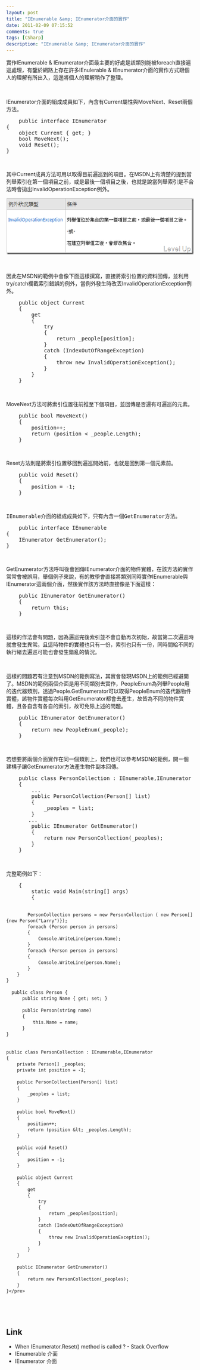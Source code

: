 ```yaml
---
layout: post
title: "IEnumerable &amp; IEnumerator介面的實作"
date: 2011-02-09 07:15:52
comments: true
tags: [CSharp]
description: "IEnumerable &amp; IEnumerator介面的實作"
---
```

<p>
	實作IEnumerable &amp; IEnumerator介面最主要的好處是該類別能被foreach直接遍巡處理，有鑒於網路上存在許多IEnulerable &amp; IEnumerator介面的實作方式跟個人的理解有所出入，這邊將個人的理解稍作了整理。</p>
<p>
	 </p>
<p>
	IEnumerator介面的組成成員如下，內含有Current屬性與MoveNext、Reset兩個方法。</p>
<div class="wlWriterSmartContent" id="scid:812469c5-0cb0-4c63-8c15-c81123a09de7:8b6a74b2-a362-4816-abf0-44e67658d24b" style="padding-bottom: 0px; margin: 0px; padding-left: 0px; padding-right: 0px; display: inline; float: none; padding-top: 0px">
	<pre class="c#" name="code">
	public interface IEnumerator
{  
    object Current { get; }
    bool MoveNext();
    void Reset();
}</pre>
</div>
<pre>
 </pre>
<p>
	其中Current成員方法可用以取得目前遍巡到的項目。在MSDN上有清楚的提到當列舉索引在第一個項目之前，或是最後一個項目之後，也就是說當列舉索引是不合法時會拋出InvalidOperationException例外。</p>
<pre>
<img alt="image" border="0" height="152" src="\images\posts\21298\image_thumb.png" style="border-right-width: 0px; border-top-width: 0px; border-bottom-width: 0px; border-left-width: 0px" width="525" /> </pre>
<pre>
 </pre>
<p>
	因此在MSDN的範例中會像下面這樣撰寫，直接將索引位置的資料回傳，並利用try/catch欄截索引錯誤的例外，當例外發生時改丟InvalidOperationException例外。</p>
<div class="wlWriterSmartContent" id="scid:812469c5-0cb0-4c63-8c15-c81123a09de7:868ffcf9-a0f2-4cf9-b9ef-a4395813eac8" style="padding-bottom: 0px; margin: 0px; padding-left: 0px; padding-right: 0px; display: inline; float: none; padding-top: 0px">
	<pre class="c#" name="code">
	public object Current
    {
        get
        {
            try
            {
                return _people[position];
            }
            catch (IndexOutOfRangeException)
            {
                throw new InvalidOperationException();
            }
        }
    }</pre>
</div>
<p>
	 </p>
<p>
	MoveNext方法可將索引位置往前推至下個項目，並回傳是否還有可遍巡的元素。</p>
<div class="wlWriterSmartContent" id="scid:812469c5-0cb0-4c63-8c15-c81123a09de7:a06534f5-18f2-4481-9983-603bb86cae14" style="padding-bottom: 0px; margin: 0px; padding-left: 0px; padding-right: 0px; display: inline; float: none; padding-top: 0px">
	<pre class="c#" name="code">
	public bool MoveNext()
    {
        position++;
        return (position &lt; _people.Length);
    }</pre>
</div>
<pre>
 </pre>
<p>
	Reset方法則是將索引位置移回到遍巡開始前，也就是回到第一個元素前。</p>
<div class="wlWriterSmartContent" id="scid:812469c5-0cb0-4c63-8c15-c81123a09de7:76e299f6-650d-4378-a067-59ead7670635" style="padding-bottom: 0px; margin: 0px; padding-left: 0px; padding-right: 0px; display: inline; float: none; padding-top: 0px">
	<pre class="c#" name="code">
	public void Reset()
    {
        position = -1;
    }</pre>
</div>
<pre>
 </pre>
<pre>
IEnumerable介面的組成成員如下，只有內含一個GetEnumerator方法。</pre>
<div class="wlWriterSmartContent" id="scid:812469c5-0cb0-4c63-8c15-c81123a09de7:9251b31f-24c5-4f4b-a679-368cb7913511" style="padding-bottom: 0px; margin: 0px; padding-left: 0px; padding-right: 0px; display: inline; float: none; padding-top: 0px">
	<pre class="c#" name="code">
	public interface IEnumerable
{
    IEnumerator GetEnumerator();
}
</pre>
</div>
<pre>
 </pre>
<p>
	GetEnumerator方法呼叫後會回傳IEnumerator介面的物件實體，在該方法的實作常常會被誤用，舉個例子來說，有的教學會直接將類別同時實作IEnumerable與IEnumerator這兩個介面，然後實作該方法時直接像是下面這樣：</p>
<div class="wlWriterSmartContent" id="scid:812469c5-0cb0-4c63-8c15-c81123a09de7:8a03af31-3ee9-44a2-922b-024ef3bf78ed" style="padding-bottom: 0px; margin: 0px; padding-left: 0px; padding-right: 0px; display: inline; float: none; padding-top: 0px">
	<pre class="c#" name="code">
	public IEnumerator GetEnumerator()
    {
        return this;
    }</pre>
</div>
<pre>
 </pre>
<p>
	這樣的作法會有問題，因為遍巡完後索引並不會自動再次初始，故當第二次遍巡時就會發生異常。且這時物件的實體也只有一份，索引也只有一份，同時間給不同的執行緒去遍巡可能也會發生錯亂的情況。</p>
<p>
	  </p>
<p>
	這樣的問題若有注意到MSDN的範例寫法，其實會發現MSDN上的範例已經避開了。MSDN的範例兩個介面是用不同類別去實作，PeopleEnum為列舉People用的迭代器類別，透過People.GetEnumerator可以取得PeopleEnum的迭代器物件實體，該物件實體每次叫用GetEnumerator都會去產生，故皆為不同的物件實體，且各自含有各自的索引，故可免除上述的問題。</p>
<div class="wlWriterSmartContent" id="scid:812469c5-0cb0-4c63-8c15-c81123a09de7:1da6a546-ce06-4ea2-b053-1c6b5c479037" style="padding-bottom: 0px; margin: 0px; padding-left: 0px; padding-right: 0px; display: inline; float: none; padding-top: 0px">
	<pre class="c#" name="code">
	public IEnumerator GetEnumerator()
    {
        return new PeopleEnum(_people);
    }</pre>
</div>
<pre>
 </pre>
<p>
	若想要將兩個介面實作在同一個類別上，我們也可以參考MSDN的範例，開ㄧ個建構子讓GetEnumerator方法產生物件副本回傳。</p>
<div class="wlWriterSmartContent" id="scid:812469c5-0cb0-4c63-8c15-c81123a09de7:1c4ad192-0dc1-4f23-a561-f9052e045d8a" style="padding-bottom: 0px; margin: 0px; padding-left: 0px; padding-right: 0px; display: inline; float: none; padding-top: 0px">
	<pre class="c#" name="code">
	public class PersonCollection : IEnumerable,IEnumerator 
    {
        ...
        public PersonCollection(Person[] list)
        {
            _peoples = list;
        }
       ...
        public IEnumerator GetEnumerator()
        {
            return new PersonCollection(_peoples);
        }
    }</pre>
</div>
<p>
	 </p>
<p>
	完整範例如下：</p>
<div class="wlWriterSmartContent" id="scid:812469c5-0cb0-4c63-8c15-c81123a09de7:b1dfd391-5d4f-4deb-8e21-0b10dd93f5a3" style="padding-bottom: 0px; margin: 0px; padding-left: 0px; padding-right: 0px; display: inline; float: none; padding-top: 0px">
	<pre class="c#" name="code">
	{
        static void Main(string[] args)
        {

            PersonCollection persons = new PersonCollection ( new Person[]{new Person("Larry")});
            foreach (Person person in persons)
            {
                Console.WriteLine(person.Name);
            }
            foreach (Person person in persons)
            {
                Console.WriteLine(person.Name);
            } 
        }
    }

      public class Person {
          public string Name { get; set; }

          public Person(string name)
          {
              this.Name = name;
          }
    }


    public class PersonCollection : IEnumerable,IEnumerator 
    {
        private Person[] _peoples;
        private int position = -1;

        public PersonCollection(Person[] list)
        {
            _peoples = list;
        }

        public bool MoveNext()
        {
            position++;
            return (position &lt; _peoples.Length);
        }

        public void Reset()
        {
            position = -1;
        }

        public object Current
        {
            get
            {
                try
                {
                    return _peoples[position];
                }
                catch (IndexOutOfRangeException)
                {
                    throw new InvalidOperationException();
                }
            }
        }

        public IEnumerator GetEnumerator()
        {
            return new PersonCollection(_peoples);
        }
    }</pre>
</div>
<p>
	 </p>
<h2>
	Link</h2>
<ul>
	<li>
		When IEnumerator.Reset() method is called ? - Stack Overflow</li>
	<li>
		IEnumerable 介面</li>
	<li>
		IEnumerator 介面</li>
</ul>

